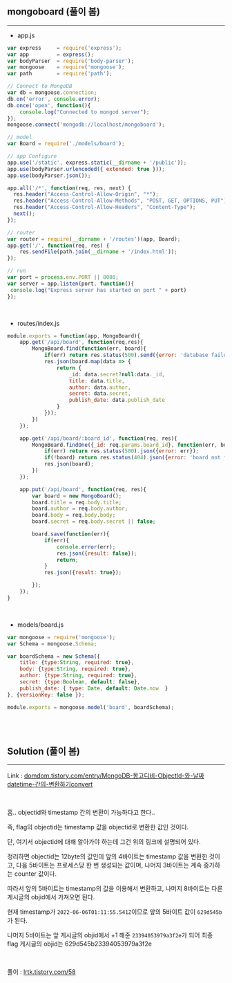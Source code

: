## mongoboard (풀이 봄)
---

+ app.js

```javascript
var express     = require('express');
var app         = express();
var bodyParser  = require('body-parser');
var mongoose    = require('mongoose');
var path        = require('path');

// Connect to MongoDB
var db = mongoose.connection;
db.on('error', console.error);
db.once('open', function(){
    console.log("Connected to mongod server");
});
mongoose.connect('mongodb://localhost/mongoboard');

// model
var Board = require('./models/board');

// app Configure
app.use('/static', express.static(__dirname + '/public'));
app.use(bodyParser.urlencoded({ extended: true }));
app.use(bodyParser.json());

app.all('/*', function(req, res, next) {
  res.header("Access-Control-Allow-Origin", "*");
  res.header("Access-Control-Allow-Methods", "POST, GET, OPTIONS, PUT");
  res.header("Access-Control-Allow-Headers", "Content-Type");
  next();
});

// router
var router = require(__dirname + '/routes')(app, Board);
app.get('/', function(req, res) {
    res.sendFile(path.join(__dirname + '/index.html'));
});

// run
var port = process.env.PORT || 8080;
var server = app.listen(port, function(){
 console.log("Express server has started on port " + port)
});

```

<br>

+ routes/index.js

```javascript
module.exports = function(app, MongoBoard){
    app.get('/api/board', function(req,res){
        MongoBoard.find(function(err, board){
            if(err) return res.status(500).send({error: 'database failure'});
            res.json(board.map(data => {
                return {
                    _id: data.secret?null:data._id,
                    title: data.title,
                    author: data.author,
                    secret: data.secret,
                    publish_date: data.publish_date
                }
            }));
        })
    });

    app.get('/api/board/:board_id', function(req, res){
        MongoBoard.findOne({_id: req.params.board_id}, function(err, board){
            if(err) return res.status(500).json({error: err});
            if(!board) return res.status(404).json({error: 'board not found'});
            res.json(board);
        })
    });

    app.put('/api/board', function(req, res){
        var board = new MongoBoard();
        board.title = req.body.title;
        board.author = req.body.author;
        board.body = req.body.body;
        board.secret = req.body.secret || false;

        board.save(function(err){
            if(err){
                console.error(err);
                res.json({result: false});
                return;
            }
            res.json({result: true});

        });
    });
}
```

<br>

+ models/board.js

```javascript
var mongoose = require('mongoose');
var Schema = mongoose.Schema;

var boardSchema = new Schema({
    title: {type:String, required: true},
    body: {type:String, required: true},
    author: {type:String, required: true},
    secret: {type:Boolean, default: false},
    publish_date: { type: Date, default: Date.now  }
}, {versionKey: false });

module.exports = mongoose.model('board', boardSchema);
```

<br><br>

## Solution (풀이 봄)
---

Link : <a href="https://domdom.tistory.com/entry/MongoDB-몽고디비-ObjectId-와-날짜datetime-간의-변환하기convert" target="_blank">domdom.tistory.com/entry/MongoDB-몽고디비-ObjectId-와-날짜datetime-간의-변환하기convert</a>

<br>

흠.. objectid와 timestamp 간의 변환이 가능하다고 한다.. 

즉, flag의 objectid는 timestamp 값을 objectid로 변환한 값인 것이다.

단, 여기서 objectid에 대해 알아가야 하는데 그건 위의 링크에 설명되어 있다.

정리하면 objectid는 12byte의 값인데 앞의 4바이트는 timestamp 값을 변환한 것이고, 다음 5바이트는 프로세스당 한 번 생성되는 값이며, 나머지 3바이트는 계속 증가하는 counter 값이다.

따라서 앞의 5바이트는 timestamp의 값을 이용해서 변환하고, 나머지 8바이트는 다른 게시글의 objid에서 가져오면 된다.

현재 timestamp가 ```2022-06-06T01:11:55.541Z```이므로 앞의 5바이트 값이 ```629d545b```가 된다.

나머지 5바이트는 앞 게시글의 objid에서 +1 해준 ```23394053979a3f2e```가 되어 최종 flag 게시글의 objid는 629d545b23394053979a3f2e

<br>

풀이 : <a href="https://lrtk.tistory.com/58" target="_blank">lrtk.tistory.com/58</a>
